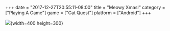 +++
date = "2017-12-27T20:55:11-08:00"
title = "Meowy Xmas!"
category = ["Playing A Game"]
game = ["Cat Quest"]
platform = ["Android"]
+++

![]($SiteBaseURL$catquest-5.png){width=400 height=300}
